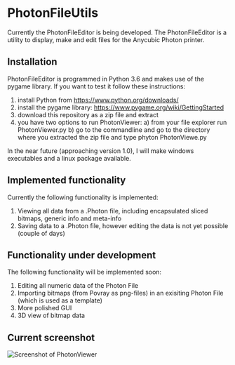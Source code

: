 # PhotonFileUtils

Currently the PhotonFileEditor is being developed. The PhotonFileEditor is a utility to display, make and edit files for the Anycubic Photon printer.

## Installation
PhotonFileEditor is programmed in Python 3.6 and makes use of the pygame library. 
If you want to test it follow these instructions:
1) install Python from https://www.python.org/downloads/ 
2) install the pygame library: https://www.pygame.org/wiki/GettingStarted
3) download this repository as a zip file and extract
4) you have two options to run PhotonViewer:
   a) from your file explorer run PhotonViewer.py 
   b) go to the commandline and go to the directory where you extracted the zip file and type phyton PhotonViewe.py

In the near future (approaching version 1.0), I will make windows executables and a linux package available.

## Implemented functionality
Currently the following functionality is implemented:
1. Viewing all data from a .Photon file, including encapsulated sliced bitmaps, generic info and  meta-info
2. Saving data to a .Photon file, however editing the data is not yet possible (couple of days)

## Functionality under development
The following functionality will be implemented soon:
1. Editing all numeric data of the Photon File
2. Importing bitmaps (from Povray as png-files) in an exisiting Photon File (which is used as a template)
3. More polished GUI
4. 3D view of bitmap data

## Current screenshot
![Screenshot of PhotonViewer](https://github.com/NardJ/PhotonFileUtils/blob/master/screenshot.jpg "June 16, 2018")


